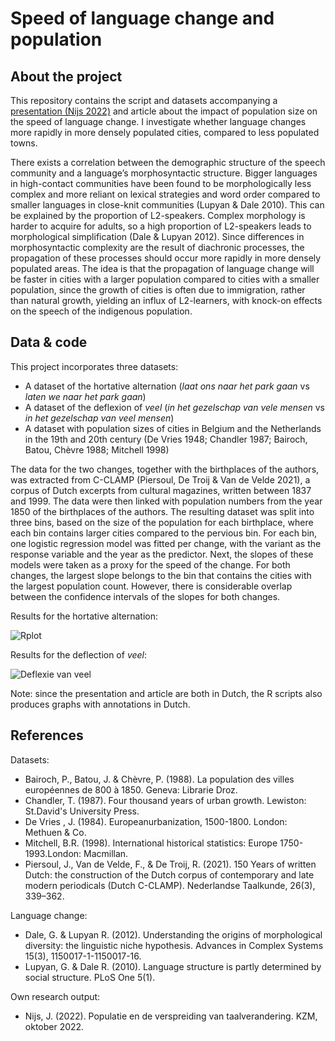 # Speed of language change and population
## About the project
This repository contains the script and datasets accompanying a [presentation (Nijs 2022)](https://kzm.be/programma-herfstvergadering-2022-15-oktober-2022-9-45-kantl-gent/) and article about the impact of population size on the speed of language change. I investigate whether language changes more rapidly in more densely populated cities, compared to less populated towns.

There exists a correlation between the demographic structure of the speech community and a language’s morphosyntactic structure. Bigger languages in high-contact communities have been found to be morphologically less complex and more reliant on lexical strategies and word order compared to smaller languages in close-knit communities (Lupyan & Dale 2010). This can be explained by the proportion of L2-speakers. Complex morphology is harder to acquire for adults, so a high proportion of L2-speakers leads to morphological simplification (Dale & Lupyan 2012). Since differences in morphosyntactic complexity are the result of diachronic processes, the propagation of these processes should occur more rapidly in more densely populated areas. The idea is that the propagation of language change will be faster in cities with a larger population compared to cities with a smaller population, since the growth of cities is often due to immigration, rather than natural growth, yielding an influx of L2-learners, with knock-on effects on the speech of the indigenous population.

## Data & code
This project incorporates three datasets: 
- A dataset of the hortative alternation (*laat ons naar het park gaan* vs *laten we naar het park gaan*)
- A dataset of the deflexion of *veel* (*in het gezelschap van vele mensen* vs *in het gezelschap van veel mensen*)
- A dataset with population sizes of cities in Belgium and the Netherlands in the 19th and 20th century (De Vries 1948; Chandler 1987; Bairoch, Batou, Chèvre 1988; Mitchell 1998)

The data for the two changes, together with the birthplaces of the authors, was extracted from C-CLAMP (Piersoul, De Troij & Van de Velde 2021), a corpus of Dutch excerpts from cultural magazines, written between 1837 and 1999. The data were then linked with population numbers from the year 1850 of the birthplaces of the authors. The resulting dataset was split into three bins, based on the size of the population for each birthplace, where each bin contains larger cities compared to the pervious bin. For each bin, one logistic regression model was fitted per change, with the variant as the response variable and the year as the predictor. Next, the slopes of these models were taken as a proxy for the speed of the change. For both changes, the largest slope belongs to the bin that contains the cities with the largest population count. However, there is considerable overlap between the confidence intervals of the slopes for both changes.

Results for the hortative alternation:

![Rplot](https://user-images.githubusercontent.com/107923146/212690814-0069dc5d-e288-4e78-b788-a28e6501a8e1.png)


Results for the deflection of *veel*:

![Deflexie van veel](https://user-images.githubusercontent.com/107923146/212686616-e951b6ff-717a-4384-97af-1e0f118c78c2.png)


Note: since the presentation and article are both in Dutch, the R scripts also produces graphs with annotations in Dutch.

## References
Datasets:
- Bairoch, P., Batou, J. & Chèvre, P. (1988). La population des villes européennes de 800 à 1850. Geneva: Librarie Droz.
- Chandler, T. (1987). Four thousand years of urban growth. Lewiston: St.David's University Press.
- De Vries , J. (1984). Europeanurbanization, 1500-1800. London: Methuen & Co.
- Mitchell, B.R. (1998). International historical statistics: Europe 1750-1993.London: Macmillan.
- Piersoul, J., Van de Velde, F., & De Troij, R. (2021). 150 Years of written Dutch: the construction of the Dutch corpus of contemporary and late modern periodicals (Dutch C-CLAMP). Nederlandse Taalkunde, 26(3), 339–362.

Language change:
- Dale, G. & Lupyan R. (2012). Understanding the origins of morphological diversity: the linguistic niche hypothesis. Advances in Complex Systems 15(3), 1150017-1-1150017-16.
- Lupyan, G. & Dale R. (2010). Language structure is partly determined by social structure. PLoS One 5(1).

Own research output:
- Nijs, J. (2022). Populatie en de verspreiding van taalverandering. KZM, oktober 2022.
